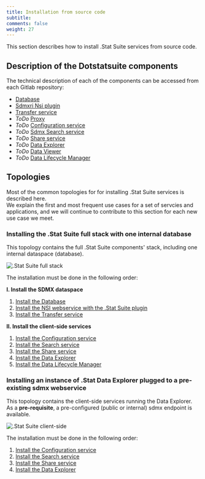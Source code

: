 ```yaml
---
title: Installation from source code
subtitle: 
comments: false
weight: 27
---
```


This section describes how to install .Stat Suite services from source code.

## Description of the Dotstatsuite components
The technical description of each of the components can be accessed from each Gitlab repository:<br>

- [Database](https://gitlab.com/sis-cc/.stat-suite/dotstatsuite-core-data-access/blob/master/README.md)
- [Sdmxri Nsi plugin](https://gitlab.com/sis-cc/.stat-suite/dotstatsuite-core-sdmxri-nsi-plugin/blob/master/readme.md)
- [Transfer service](https://gitlab.com/sis-cc/.stat-suite/dotstatsuite-core-transfer/blob/master/README.md)
- *ToDo* [Proxy](https://gitlab.com/sis-cc/.stat-suite/dotstatsuite-proxy/blob/master/README.md)
- *ToDo* [Configuration service](https://gitlab.com/sis-cc/.stat-suite/dotstatsuite-config/blob/master/README.md)
- *ToDo* [Sdmx Search service](https://gitlab.com/sis-cc/.stat-suite/dotstatsuite-sdmx-faceted-search/blob/master/README.md)
- *ToDo* [Share service](https://gitlab.com/sis-cc/.stat-suite/dotstatsuite-share/blob/master/README.md)
- *ToDo* [Data Explorer](https://gitlab.com/sis-cc/.stat-suite/dotstatsuite-data-explorer/blob/master/README.md)
- *ToDo* [Data Viewer](https://gitlab.com/sis-cc/.stat-suite/dotstatsuite-data-viewer/blob/master/README.md)
- *ToDo* [Data Lifecycle Manager](https://gitlab.com/sis-cc/.stat-suite/dotstatsuite-data-lifecycle-manager/blob/master/README.md)



## Topologies
Most of the common topologies for for installing .Stat Suite services is described here.<br>
We explain the first and most frequent use cases for a set of servcies and applications, and we will continue to contribute to this section for each new use case we meet. 

### Installing the .Stat Suite full stack with one internal database
This topology contains the full .Stat Suite components' stack, including one internal dataspace (database).<br>

![.Stat Suite full stack](/images/One_Internal_Space.png)

The installation must be done in the following order: <br>

**I. Install the SDMX dataspace**<br>

1. [Install the Database](https://gitlab.com/sis-cc/.stat-suite/dotstatsuite-core-data-access/blob/master/docs/installation/CodeBaseApproach.md)
2. [Install the NSI webservice with the .Stat Suite plugin](https://gitlab.com/sis-cc/.stat-suite/dotstatsuite-core-sdmxri-nsi-plugin/blob/develop/docs/installation/CodeBaseApproach.md)
3. [Install the Transfer service](https://gitlab.com/sis-cc/.stat-suite/dotstatsuite-core-transfer/blob/develop/docs/installation/CodeBaseApproach.md)

**II. Install the client-side services**<br>

1. [Install the Configuration service](https://gitlab.com/sis-cc/.stat-suite/dotstatsuite-config/blob/develop/README.md)
2. [Install the Search service](https://gitlab.com/sis-cc/.stat-suite/dotstatsuite-sdmx-faceted-search/blob/develop/README.md)
3. [Install the Share service](https://gitlab.com/sis-cc/.stat-suite/dotstatsuite-share/blob/develop/README.md)
3. [Install the Data Explorer](https://gitlab.com/sis-cc/.stat-suite/dotstatsuite-data-explorer/blob/develop/README.md)
4. [Install the Data Lifecycle Manager](https://gitlab.com/sis-cc/.stat-suite/dotstatsuite-data-lifecycle-manager/blob/develop/README.md)

### Installing an instance of .Stat Data Explorer plugged to a pre-existing sdmx webservice
This topology contains the client-side services running the Data Explorer. As a **pre-requisite**, a pre-configured (public or internal) sdmx endpoint is available.<br>

![.Stat Suite client-side](/images/External_SDMX.png)

The installation must be done in the following order:<br>

1. [Install the Configuration service](https://gitlab.com/sis-cc/.stat-suite/dotstatsuite-config/blob/develop/README.md)
2. [Install the Search service](https://gitlab.com/sis-cc/.stat-suite/dotstatsuite-sdmx-faceted-search/blob/develop/README.md)
3. [Install the Share service](https://gitlab.com/sis-cc/.stat-suite/dotstatsuite-share/blob/develop/README.md)
3. [Install the Data Explorer](https://gitlab.com/sis-cc/.stat-suite/dotstatsuite-data-explorer/blob/develop/README.md)

